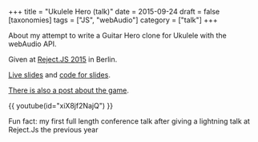 +++
title = "Ukulele Hero (talk)"
date = 2015-09-24
draft = false
[taxonomies]
tags = ["JS", "webAudio"]
category = ["talk"]
+++

About my attempt to write a Guitar Hero clone for Ukulele with the webAudio API.

Given at [Reject.JS 2015](http://rejectjs.org/) in Berlin.

[Live slides](https://lislis.de/talks/ukulele-hero) and [code for slides](https://github.com/lislis/ukulele-hero-slides).

[There is also a post about the game](./post/2015-08-16-ukulele-hero.md).


{{ youtube(id="xiX8jf2NajQ") }}

Fun fact: my first full length conference talk after giving a lightning talk at Reject.Js the previous year
